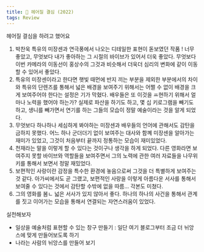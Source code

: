 ```yaml
---
title: 🎥 헤어질 결심 (2022)
tags: Review
---
```


헤어질 결심을 하려고 했어요

1. 박찬욱 특유의 미장센과 연극풍에서 나오는 디테일한 표현이 돋보였던 작품 ! 너무 좋았고, 무엇보다 내가 좋아하는 그 시절의 바이브가 있어서 더욱 좋았다. 무엇보다 이번 카메라의 이동선이 홍상수의 그것과 비슷해서 더욱더 심리의 변화에 같이 이동할 수 있어서 좋았다. 
2. 특유의 미장센이라고 한다면 햇빛 때먼에 반지 끼는 부분을 제외한 부분에서의 차이와 특유의 단렌즈를 통해서 넓은 배경을 보여주기 위해서는 어쩔 수 없이 배경을 크게 보여주어야 한다는 설정은 기가 막혔다. 배우들은 또 이것을 ㅛ현하기 위해서 얼마나 노력을 했어야 하는가? 실제로 파산을 하기도 하고, 몇 십 키로그램을 빼기도 하고, 생니를 빼가면서 연기를 하는 그들의 모습이 정말 예술이라는 것을 알게 되었다. 
3. 무엇보다 하나하나 세심하게 봐야하는 미장센과 배우들의 언어에 관해서도 감탄을 금하지 못했다. 어느 하나 군더더기 없이 보여주는 대사와 함꼐 미장센을 알아가는 재미가 있었고, 그것이 처음부터 끝까지 정통하는 모습이 재미있었다.
4. 천재라는 말을 이렇게 할 수 있다는 것이구나 생각을 하게 되었다. 다른 영화라면 보여주지 못할 바이브와 역할들을 보여주면서 그의 노력에 관한 여러 자료들을 나무위키를 통해서 보면서 정말 재밌었다. 
5. 보편적인 사랑이란 감정을 특수한 환경에 놓음으로써 그것을 더 특별하게 보여주는 것 같다. 아가씨에서도 곧 그랬고, 보편적인 사랑을 이렇게 아름다운 서사를 통해서 보여줄 수 있다는 것에서 감탄할 수밖에 없을 따름... 각본도 미쳤다.
6. 그의 영화를 봄ㄴ 넓은 서사가 있지 않아서 좋다. 하나의 하나의 사건을 통해서 관계를 짓고 이어가는 모습을 통해서 연결되는 자연스러움이 있었다.

실천해보자
- 일상을 예술처럼 표현할 수 있는 창구 만들기 : 일단 여기 블로그부터 조금 더 뉘앙스에 맞게 만들어보도록 하기
- 나라는 사람의 뉘앙스를 만들어 보기
